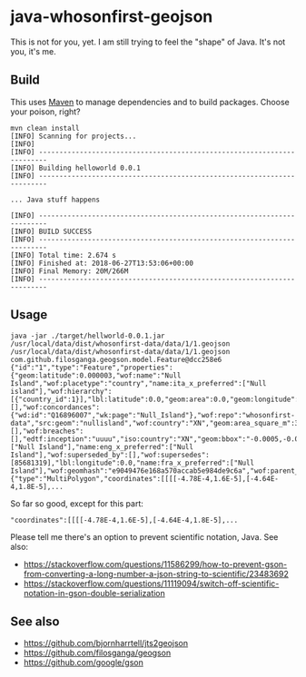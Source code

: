# java-whosonfirst-geojson

This is not for you, yet. I am still trying to feel the "shape" of Java. It's not you, it's me.

## Build

This uses [Maven](https://maven.apache.org/) to manage dependencies and to build packages. Choose your poison, right?

```
mvn clean install
[INFO] Scanning for projects...
[INFO]
[INFO] ------------------------------------------------------------------------
[INFO] Building helloworld 0.0.1
[INFO] ------------------------------------------------------------------------

... Java stuff happens

[INFO] ------------------------------------------------------------------------
[INFO] BUILD SUCCESS
[INFO] ------------------------------------------------------------------------
[INFO] Total time: 2.674 s
[INFO] Finished at: 2018-06-27T13:53:06+00:00
[INFO] Final Memory: 20M/266M
[INFO] ------------------------------------------------------------------------
```

## Usage

```
java -jar ./target/hellworld-0.0.1.jar /usr/local/data/dist/whosonfirst-data/data/1/1.geojson
/usr/local/data/dist/whosonfirst-data/data/1/1.geojson
com.github.filosganga.geogson.model.Feature@dcc258e6
{"id":"1","type":"Feature","properties":{"geom:latitude":0.000003,"wof:name":"Null Island","wof:placetype":"country","name:ita_x_preferred":["Null island"],"wof:hierarchy":[{"country_id":1}],"lbl:latitude":0.0,"geom:area":0.0,"geom:longitude":0.00001,"wof:id":1,"wof:lastmodified":1496966656,"wof:belongsto":[],"wof:concordances":{"wd:id":"Q16896007","wk:page":"Null_Island"},"wof:repo":"whosonfirst-data","src:geom":"nullisland","wof:country":"XN","geom:area_square_m":3448.94394,"wof:tags":[],"wof:breaches":[],"edtf:inception":"uuuu","iso:country":"XN","geom:bbox":"-0.0005,-0.000282,0.000379,0.000309","name:spa_x_preferred":["Null Island"],"name:eng_x_preferred":["Null Island"],"wof:superseded_by":[],"wof:supersedes":[85681319],"lbl:longitude":0.0,"name:fra_x_preferred":["Null Island"],"wof:geomhash":"e9049476e168a570accab5e984de9c6a","wof:parent_id":0,"mz:hierarchy_label":1,"edtf:cessation":"uuuu"},"geometry":{"type":"MultiPolygon","coordinates":[[[[-4.78E-4,1.6E-5],[-4.64E-4,1.8E-5],...
```

So far so good, except for this part:

```
"coordinates":[[[[-4.78E-4,1.6E-5],[-4.64E-4,1.8E-5],...
```

Please tell me there's an option to prevent scientific notation, Java. See also:

* https://stackoverflow.com/questions/11586299/how-to-prevent-gson-from-converting-a-long-number-a-json-string-to-scientific/23483692
* https://stackoverflow.com/questions/11119094/switch-off-scientific-notation-in-gson-double-serialization

## See also

* https://github.com/bjornharrtell/jts2geojson
* https://github.com/filosganga/geogson
* https://github.com/google/gson